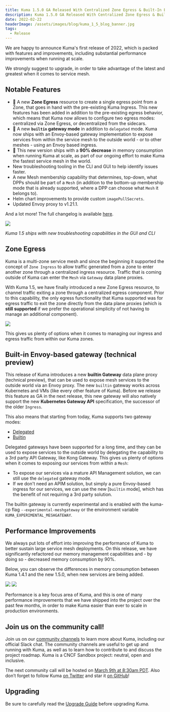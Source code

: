 ```yaml
---
title: Kuma 1.5.0 GA Released With Centralized Zone Egress & Built-In Envoy Gateway
description: Kuma 1.5.0 GA Released With Centralized Zone Egress & Built-In Envoy Gateway
date: 2022-02-22
headerImage: /assets/images/blog/kuma_1_5_blog_banner.jpg
tags:
  - Release
---
```


We are happy to announce Kuma's first release of 2022, which is packed with features and improvements, including substantial performance improvements when running at scale.

We strongly suggest to upgrade, in order to take advantage of the latest and greatest when it comes to service mesh.

## Notable Features

* 🚀 A new **Zone Egress** resource to create a single egress point from a Zone, that goes in hand with the pre-existing Kuma Ingress. This new features has been added in addition to the pre-existing egress behavior, which means that Kuma now allows to configure two egress modes: centralized via Zone Egress, or decentralized from the sidecars.
* 🚀 A new **`builtin` gateway mode** in addition to `delegated` mode. Kuma now ships with an Envoy-based gateway implementation to expose services from within the service mesh to the outside world - or to other meshes - using an Envoy based ingress.
* 🚀 This new version ships with a **90% decrease** in memory consumption when running Kuma at scale, as part of our ongoing effort to make Kuma the fastest service mesh in the world.
* New troubleshooting tooling in the CLI and GUI to help identify issues faster.
* A new Mesh membership capability that determines, top-down, what DPPs should be part of a `Mesh` (in addition to the bottom-up membership mode that is already supported, where a DPP can choose what `Mesh` it belongs to).
* Helm chart improvements to provide custom `imagePullSecrets`.
* Updated Envoy proxy to v1.21.1.

And a lot more! The full changelog is available [here](https://github.com/kumahq/kuma/blob/master/CHANGELOG.md).


![](/assets/images/blog/kuma1.5troubleshooting.png)

_Kuma 1.5 ships with new troubleshooting capabilities in the GUI and CLI_

## Zone Egress

Kuma is a multi-zone service mesh and since the beginning it supported the concept of `Zone Ingress` to allow traffic generated from a zone to enter another zone through a centralized ingress resource. Traffic that is coming outside of Kuma can enter the `Mesh` via `Gateway` data plane proxies.

With Kuma 1.5, we have finally introduced a new Zone Egress resource, to channel traffic exiting a zone through a centralized egress component. Prior to this capability, the only egress functionality that Kuma supported was for egress traffic to exit the zone directly from the data plane proxies (which is **still supported** if we prefer the operational simplicity of not having to manage an additional component).

![](/assets/images/blog/egress1-5-0.png)

This gives us plenty of options when it comes to managing our ingress and egress traffic from within our Kuma zones.

## Built-in Envoy-based gateway (technical preview)

This release of Kuma introduces a new **builtin Gateway** data plane proxy (technical preview), that can be used to expose mesh services to the outside world via an Envoy proxy. The new `builtin` gateway works across Kubernetes and VMs (like every other feature of Kuma). Before we release this feature as GA in the next release, this new gateway will also natively support the new **Kubernetes Gateway API** specification, the successor of the older `Ingress`.

This also means that starting from today, Kuma supports two gateway modes:

* [Delegated](https://kuma.io/docs/1.5.x/documentation/gateway/#delegated)
* [Builtin](https://kuma.io/docs/1.5.x/documentation/gateway/#builtin)

Delegated gateways have been supported for a long time, and they can be used to expose services to the outside world by delegating the capability to a 3rd party API Gateway, like Kong Gateway. This gives us plenty of options when it comes to exposing our services from within a `Mesh`:

* To expose our services via a mature API Management solution, we can still use the `delegated` gateway mode.
* If we don't need an APIM solution, but simply a pure Envoy-based ingress for our services, we can use the new [`builtin` mode], which has the benefit of not requiring a 3rd party solution.

The builtin gateway is currently experimental and is enabled with the kuma-cp flag `--experimental-meshgateway` or the environment variable `KUMA_EXPERIMENTAL_MESHGATEWAY`.

## Performance Improvements

We always put lots of effort into improving the performance of Kuma to better sustain large service mesh deployments. On this release, we have significantly refactored our memory management capabilities and - by doing so - decreased memory consumption by 90%.

Below, you can observe the differences in memory consumption between Kuma 1.4.1 and the new 1.5.0, when new services are being added.

![](/assets/images/blog/kuma1.4.1perf.png)
![](/assets/images/blog/kuma1.5.0perf.png)

Performance is a key focus area of Kuma, and this is one of many performance improvements that we have shipped into the project over the past few months, in order to make Kuma easier than ever to scale in production environments.

## Join us on the community call!

Join us on our [community channels](https://kuma.io/community/) to learn more about Kuma, including our official Slack chat. The community channels are useful to get up and running with Kuma, as well as to learn how to contribute to and discuss the project roadmap. Kuma is a CNCF Sandbox project: neutral, open and inclusive.

The next community call will be hosted on [March 9th at 8:30am PDT](https://kuma.io/community/). Also don’t forget to follow Kuma [on Twitter](https://twitter.com/kumamesh) and star it [on GitHub](https://github.com/kumahq/kuma)!

## Upgrading

Be sure to carefully read the [Upgrade Guide](https://github.com/kumahq/kuma/blob/master/UPGRADE.md) before upgrading Kuma.
